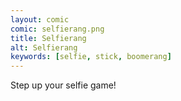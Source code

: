 ```yaml
---
layout: comic
comic: selfierang.png
title: Selfierang
alt: Selfierang
keywords: [selfie, stick, boomerang]
---
```


Step up your selfie game!